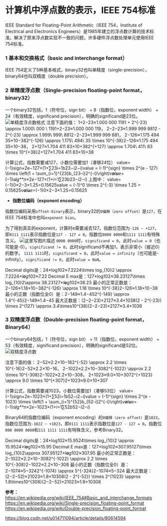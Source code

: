 # 计算机中浮点数的表示，IEEE 754标准

IEEE Standard for Floating-Point Arithmetic（IEEE 754，Institute of Electrical and Electronics Engineers）是1985年建立的浮点数计算的技术标准。解决了原来浮点数实现不一致的问题，许多硬件浮点数处理单元使用IEEE 754标准。

### 1 基本和交换格式（basic and interchange format）

IEEE 754定义了5种基本格式，binary32也叫单精度（single-precision），binary64也叫双精度（double precision）。

### 2 单精度浮点数（Single-precision floating-point format，binary32）

一个binary32包括，1（符号位，sign bit） + 8（指数位，exponent width） + 24（有效精度，significand precision），明确的significand是23位。
![单精度浮点数格式](https://img-blog.csdn.net/20180607200135689?watermark/2/text/aHR0cHM6Ly9ibG9nLmNzZG4ubmV0L3UwMTQ3MTEwOTQ=/font/5a6L5L2T/fontsize/400/fill/I0JBQkFCMA==/dissolve/70)
注意下面的值：
1+2−23≈1.000 000 1191 + 2^{-23} \approx 1.000\ 000 \ 1191+2−23≈1.000 000 119，
2−2−23≈1.999 999 8812 - 2^{-23} \approx 1.999\ 999\ 8812−2−23≈1.999 999 881，
2−126≈1.175 494 35×10−382^{-126} \approx 1.175\ 494\ 35 \times 10^{-38}2−126≈1.175 494 35×10−38，
2+127≈1.704 411 83×10+382^{+127} \approx 1.704\ 411\ 83 \times 10^{+38}2+127≈1.704 411 83×10+38

计算公式，指数需要减127，小数位需要加1（凑够24位）
value=(−1)sign×2e−127×(1+∑23i=1b23−i2−i)value = (-1)^{sign} \times 2^{e - 127} \times \left(1 + \sum_{i=1}^{23}b_{23-i}2^{-i}\right)*v**a**l**u**e*=(−1)*s**i**g**n*×2*e*−127×(1+*i*=1∑23​*b*23−*i*​2−*i*)
上图中：
value=(−1)0×2−3×1.25=0.15625value = (-1)^0 \times 2^{-3} \times 1.25 = 0.15625*v**a**l**u**e*=(−1)0×2−3×1.25=0.15625

- **指数位编码（exponent encoding）**

指数位编码采用`offset-binary`表示，binary32的`0偏移（zero offset）`是`127`，在IEEE 754标准中也叫`exponent bias`。

为了得到真实的exponent，计算时e需要减去127。指数位范围为`-126 ~ +127`，即`0111 1111`表示指数位是`127 - 127 = 0`。指数位`0000 0000`和`1111 1111`有特殊含义。
![这里写图片描述](https://img-blog.csdn.net/20180613212223324?watermark/2/text/aHR0cHM6Ly9ibG9nLmNzZG4ubmV0L3UwMTQ3MTEwOTQ=/font/5a6L5L2T/fontsize/400/fill/I0JBQkFCMA==/dissolve/70)
`0000 0000`时，`significand = 0`，此时`value = 0`（也可能是-0）。`significand != 0`，此时significand不再加1，表示非常小（接近0）的数字。
`1111 1111`时，`significand = 0`，此时`value = infinity`（也可能是-infinity）。`significand != 0`，此时`value = NaN`。

Decimal digits是：24×log102≈7.2224\times log_{10}2 \approx 7.2224×*l**o**g*102≈7.22
Decimal E max是：127×log102≈38.23127\times log_{10}2\approx 38.23127×*l**o**g*10​2≈38.23
最小的正常正数是：2−126≈1.18×10−382^{-126} \approx 1.18 \times 10^{-38}2−126≈1.18×10−38
最小的正数（指数位全0）是：2−149≈1.4−452^{-149} \approx 1.4^{-45}2−149≈1.4−45
最大正数是：(2−2−23)×2127≈3.4×1038(2 - 2^{-23}) \times 2^{127} \approx 3.4\times10^{38}(2−2−23)×2127≈3.4×1038

### 3 双精度浮点数（Double-precision floating-point format， Binary64）

一个binary64包括，1（符号位，sign bit） + 11（指数位，exponent width） + 53（有效精度，significand precision），明确的significand是52位。
![双精度浮点数](https://img-blog.csdn.net/20181023092357630?watermark/2/text/aHR0cHM6Ly9ibG9nLmNzZG4ubmV0L3UwMTQ3MTEwOTQ=/font/5a6L5L2T/fontsize/400/fill/I0JBQkFCMA==/dissolve/70)

注意下面的值：
2−52≈2.2×10−162^{-52} \approx 2.2 \times 10^{-16}2−52≈2.2×10−16，
2−1022≈2.2×10−3082^{-1022} \approx 2.2 \times 10^{-308}2−1022≈2.2×10−308，
2+1023≈9.0×10+3072^{+1023} \approx 9.0 \times 10^{+307}2+1023≈9.0×10+307

计算公式，指数需要减1023，小数位需要加1（凑够53位）
value=(−1)sign×2e−1023×(1+∑52i=1b52−i2−i)value = (-1)^{sign} \times 2^{e - 1023} \times \left(1 + \sum_{i=1}^{52}b_{52-i}2^{-i}\right)*v**a**l**u**e*=(−1)*s**i**g**n*×2*e*−1023×(1+*i*=1∑52​*b*52−*i*​2−*i*)

Binary64的指数位编码（exponent encoding）的`0偏移（zero offset）`是`1023`，指数位范围为`-1022 ~ +1023`，即`0111 1111`表示指数位是`127 - 127 = 0`。指数位` 000 0000 0000`和`111 1111 1111`有特殊含义，参考Binary32。

Decimal digits是：24×log102≈15.9524\times log_{10}2 \approx 15.9524×*l**o**g*102≈15.95
Decimal E max是：127×log102≈307.95127\times log_{10}2\approx 307.95127×*l**o**g*10​2≈307.95
最小的正常正数是：2−1022≈2.2×10−3082^{-1022} \approx 2.2 \times 10^{-308}2−1022≈2.2×10−308
最小的正数（指数位全0）是：2−1074≈5−3242^{-1074} \approx 5^{-324}2−1074≈5−324
最大正数是：(2−2−52)×21023≈1.8×10308(2 - 2^{-52}) \times 2^{1023} \approx 1.8\times10^{308}(2−2−52)×21023≈1.8×10308

**参考：**
https://en.wikipedia.org/wiki/IEEE_754#Basic_and_interchange_formats
https://en.wikipedia.org/wiki/Single-precision_floating-point_format
https://en.wikipedia.org/wiki/Double-precision_floating-point_format

https://blog.csdn.net/u014711094/article/details/80614594